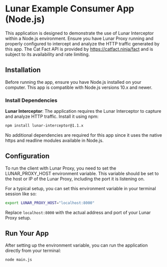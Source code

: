 # Lunar Example Consumer App (Node.js)

This application is designed to demonstrate the use of Lunar Interceptor within a Node.js environment. Ensure you have Lunar Proxy running and properly configured to intercept and analyze the HTTP traffic generated by this app.
The Cat Fact API is provided by https://catfact.ninja/fact and is subject to its availability and rate limiting.

## Installation
Before running the app, ensure you have Node.js installed on your computer. This app is compatible with Node.js versions 10.x and newer.

### Install Dependencies
**Lunar Interceptor**: The application requires the Lunar Interceptor to capture and analyze HTTP traffic. 
Install it using npm:

```bash
npm install lunar-interceptor@1.1.x
```

No additional dependencies are required for this app since it uses the native https and readline modules available in Node.js.

## Configuration
To run the client with Lunar Proxy, you need to set the LUNAR_PROXY_HOST environment variable. This variable should be set to the host or IP of the Lunar Proxy, including the port it is listening on.

For a typical setup, you can set this environment variable in your terminal session like so:

```bash
export LUNAR_PROXY_HOST="localhost:8000"
```

Replace `localhost:8000` with the actual address and port of your Lunar Proxy setup.

## Run Your App
After setting up the environment variable, you can run the application directly from your terminal:

```bash
node main.js
```
